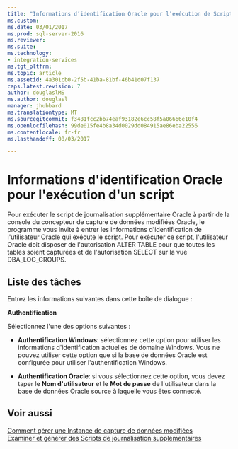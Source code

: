 ```yaml
---
title: "Informations d’identification Oracle pour l’exécution de Script | Documents Microsoft"
ms.custom: 
ms.date: 03/01/2017
ms.prod: sql-server-2016
ms.reviewer: 
ms.suite: 
ms.technology:
- integration-services
ms.tgt_pltfrm: 
ms.topic: article
ms.assetid: 4a301cb0-2f5b-41ba-81bf-46b41d07f137
caps.latest.revision: 7
author: douglaslMS
ms.author: douglasl
manager: jhubbard
ms.translationtype: MT
ms.sourcegitcommit: f3481fcc2bb74eaf93182e6cc58f5a06666e10f4
ms.openlocfilehash: 99de015fe4b8a34d0029dd084915ae86eba22556
ms.contentlocale: fr-fr
ms.lasthandoff: 08/03/2017

---
```

# <a name="oracle-credentials-for-running-script"></a>Informations d'identification Oracle pour l'exécution d'un script
  Pour exécuter le script de journalisation supplémentaire Oracle à partir de la console du concepteur de capture de données modifiées Oracle, le programme vous invite à entrer les informations d'identification de l'utilisateur Oracle qui exécute le script. Pour exécuter ce script, l'utilisateur Oracle doit disposer de l'autorisation ALTER TABLE pour que toutes les tables soient capturées et de l'autorisation SELECT sur la vue DBA_LOG_GROUPS.  
  
## <a name="task-list"></a>Liste des tâches  
 Entrez les informations suivantes dans cette boîte de dialogue :  
  
 **Authentification**  
  
 Sélectionnez l'une des options suivantes :  
  
-   **Authentification Windows**: sélectionnez cette option pour utiliser les informations d'identification actuelles de domaine Windows. Vous ne pouvez utiliser cette option que si la base de données Oracle est configurée pour utiliser l'authentification Windows.  
  
-   **Authentification Oracle**: si vous sélectionnez cette option, vous devez taper le **Nom d'utilisateur** et le **Mot de passe** de l'utilisateur dans la base de données Oracle source à laquelle vous êtes connecté.  
  
## <a name="see-also"></a>Voir aussi  
 [Comment gérer une Instance de capture de données modifiées](../../integration-services/change-data-capture/how-to-manage-a-cdc-instance.md)   
 [Examiner et générer des Scripts de journalisation supplémentaires](../../integration-services/change-data-capture/review-and-generate-supplemental-logging-scripts.md)  
  
  
